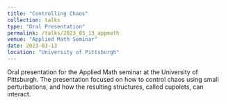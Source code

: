 ```yaml
---
title: "Controlling Chaos"
collection: talks
type: "Oral Presentation"
permalink: /talks/2023_03_13_appmath
venue: "Applied Math Seminar"
date: 2023-03-13
location: "University of Pittsburgh"
---
```


Oral presentation for the Applied Math seminar at the University of Pittsburgh. The presentation focused on how to control chaos using small perturbations, and how the resulting structures, called cupolets, can interact.
